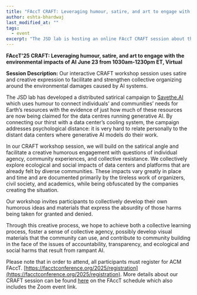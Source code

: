 ```yaml
---
title: "FAccT CRAFT: Leveraging humour, satire, and art to engage with the environmental impacts of AI"
author: eshta-bhardwaj
last_modified_at: ""
tags:
  - event
excerpt: "The JSD lab is hosting an online FAccT CRAFT session about the environmental impacts of AI. Please see full post for details. "
---
```

**FAccT'25 CRAFT: Leveraging humour, satire, and art to engage with the environmental impacts of AI**
**June 23 from 1030am-1230pm ET, Virtual**

**Session Description:**
Our interactive CRAFT workshop session uses satire and creative expression to 
facilitate and strengthen collective organizing around the environmental damages caused by AI systems.

The JSD lab has developed a distributed satirical campaign to [Savethe.AI](https://savethe.ai/) which uses humour 
to connect individuals’ and communities’ needs for Earth’s resources with the evidence 
of just how much of these resources are now being claimed for the data centres running generative AI. 
By connecting our thirst with a data center’s cooling system, the campaign addresses psychological 
distance: it is very hard to relate personally to the distant data centers where generative AI models do their work. 

In our CRAFT workshop session, we will build on the satirical angle and facilitate 
a creative humorous engagement with questions of individual agency, community experiences, and 
collective resistance. We collectively explore ecological and social impacts of data centers 
and platforms that are already felt by diverse communities. These impacts vary greatly in place and 
time and are documented primarily by the tireless work of organizers, civil society, and academics, 
while being obfuscated by the companies creating the situation. 

Our workshop invites participants to collectively develop their own humorous ideas and materials 
that express the absurdity of those harms being taken for granted and denied. 

Through this creative process, 
we hope to achieve both a collective learning process, 
foster a sense of collective agency, possibly develop visual 
materials that the community can use, and contribute to community 
building in the face of the issues of accountability, transparency, and 
ecological and social harms that result from rampant AI. 

Please note that in order to attend, all participants must register for ACM FAccT. [https://facctconference.org/2025/registration](https://facctconference.org/2025/registration). 
More details about our CRAFT session can be found [here](https://programs.sigchi.org/facct/2025/my-schedule/content/198133) on the 
FAccT schedule which also includes the Zoom event link. 
